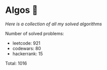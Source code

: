 # Algos 🏯

_Here is a collection of all my solved algorithms_

Number of solved problems:
- leetcode: 921
- codewars: 80
- hackerrank: 15

Total: 1016
